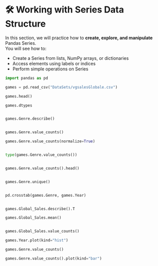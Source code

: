 # 🛠️ Working with Series Data Structure  

In this section, we will practice how to **create, explore, and manipulate** Pandas Series.  
You will see how to:  
- Create a Series from lists, NumPy arrays, or dictionaries  
- Access elements using labels or indices  
- Perform simple operations on Series  


```python
import pandas as pd
```

```python
games = pd.read_csv("DataSets/vgsalesGlobale.csv")
```

```python
games.head()
```

```python
games.dtypes
```

```python

games.Genre.describe()
```

```python

games.Genre.value_counts() 
```

```python
games.Genre.value_counts(normalize=True) 
```

```python

type(games.Genre.value_counts())
```

```python

games.Genre.value_counts().head()
```

```python

games.Genre.unique()
```

```python

pd.crosstab(games.Genre, games.Year)
```

```python

games.Global_Sales.describe().T
```

```python
games.Global_Sales.mean()
```

```python

games.Global_Sales.value_counts()
```

```python
games.Year.plot(kind="hist")
```

```python
games.Genre.value_counts()
```

```python
games.Genre.value_counts().plot(kind="bar")
```

```python

```
